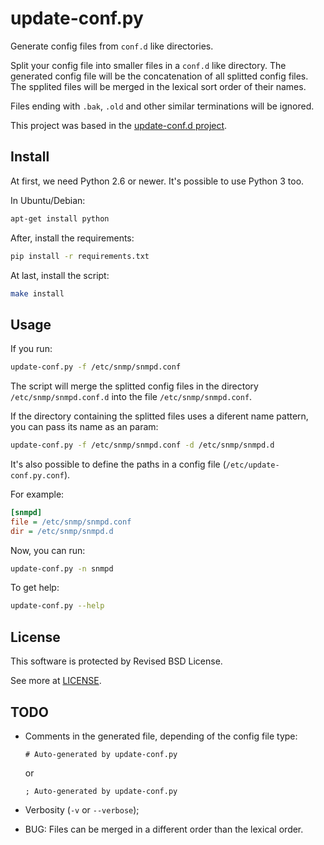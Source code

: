 update-conf.py
==============

Generate config files from `conf.d` like directories.

Split your config file into smaller files in a `conf.d` like directory. The generated config file will be the concatenation of all splitted config files. The spplited files will be merged in the lexical sort order of their names. 

Files ending with `.bak`, `.old` and other similar terminations will be ignored.

This project was based in the [update-conf.d project](https://github.com/Atha/update-conf.d).

Install
-------

At first, we need Python 2.6 or newer. It's possible to use Python 3 too.

In Ubuntu/Debian:

```sh
apt-get install python
```

After, install the requirements:

```sh
pip install -r requirements.txt
```

At last, install the script:

```sh
make install
```

Usage
-----

If you run:

```sh
update-conf.py -f /etc/snmp/snmpd.conf
```

The script will merge the splitted config files in the directory `/etc/snmp/snmpd.conf.d` into the file `/etc/snmp/snmpd.conf`.

If the directory containing the splitted files uses a diferent name pattern, you can pass its name as an param:

```sh
update-conf.py -f /etc/snmp/snmpd.conf -d /etc/snmp/snmpd.d
```

It's also possible to define the paths in a config file (`/etc/update-conf.py.conf`).

For example:

```ini
[snmpd]
file = /etc/snmp/snmpd.conf
dir = /etc/snmp/snmpd.d
```

Now, you can run:

```sh
update-conf.py -n snmpd
```

To get help:

```sh
update-conf.py --help
```

License
-------

This software is protected by Revised BSD License.

See more at [LICENSE](LICENSE).

TODO
----

- Comments in the generated file, depending of the config file type:

  ```
  # Auto-generated by update-conf.py
  ```

  or

  ```
  ; Auto-generated by update-conf.py
  ```

- Verbosity (`-v` or `--verbose`);
- BUG: Files can be merged in a different order than the lexical order.
